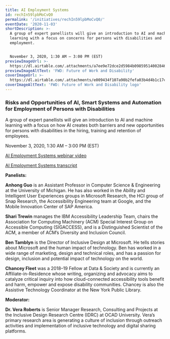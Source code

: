 ```yaml
---
title: AI Employment Systems
id: rechIn59lpbMoCvQ0
permalink: '/initiatives/rechIn59lpbMoCvQ0/'
eventDate: '2020-11-03'
shortDescription: >-
  A group of expert panellists will give an introduction to AI and machine
  learning with a focus on concerns for persons with disabilities and
  employment.


  November 3, 2020, 1:30 AM – 3:00 PM (EST)
previewImageUrl: >-
  https://dl.airtable.com/.attachments/a7ee9e72dce2d5984b09859514002846/b5d4579a/8eb229f4.jpg
previewImageAltText: 'FWD: Future of Work and Disability'
coverImageUrl: >-
  https://dl.airtable.com/.attachments/e009434f107a90b2fefa03b4d4b1c17c/389e0a0b/FWDlogoBforprocessing4x1.png
coverImageAltText: 'FWD: Future of Work and Disability logo'
---
```

### **Risks and Opportunities of AI, Smart Systems and Automation for Employment of Persons with Disabilities**

A group of expert panellists will give an introduction to AI and machine learning with a focus on how AI creates both barriers and new opportunities for persons with disabilities in the hiring, training and retention of employees.

November 3, 2020, 1:30 AM – 3:00 PM (EST)

[AI Employment Systems webinar video](https://youtu.be/C_2lFeH9y2I)

[AI Employment Systems transcript](https://wecount-cms.inclusivedesign.ca/wp-content/uploads/2021/03/Future-of-Work_AI-Employment-Systems_Nov-3_Transcript.docx)

**Panelists:**

**Anhong Guo** is an Assistant Professor in Computer Science & Engineering at the University of Michigan. He has also worked in the Ability and Intelligent User Experiences groups in Microsoft Research, the HCI group of Snap Research, the Accessibility Engineering team at Google, and the Mobile Innovation Center of SAP America.

**Shari Trewin** manages the IBM Accessibility Leadership Team, chairs the Association for Computing Machinery (ACM) Special Interest Group on Accessible Computing (SIGACCESS), and is a Distinguished Scientist of the ACM, a member of ACM’s Diversity and Inclusion Council.

**Ben Tamblyn** is the Director of Inclusive Design at Microsoft. He tells stories about Microsoft and the human impact of technology. Ben has worked in a wide range of marketing, design and technical roles, and has a passion for design, inclusion and potential impact of technology on the world.

**Chancey Fleet** was a 2018–19 Fellow at Data & Society and is currently an Affiliate-in-Residence whose writing, organizing and advocacy aims to catalyze critical inquiry into how cloud-connected accessibility tools benefit and harm, empower and expose disability communities. Chancey is also the Assistive Technology Coordinator at the New York Public Library.

**Moderator:**

**Dr. Vera Roberts** is Senior Manager Research, Consulting and Projects at the Inclusive Design Research Centre (IDRC) at OCAD University. Vera’s primary research area is generating a culture of inclusion through outreach activities and implementation of inclusive technology and digital sharing platforms.
